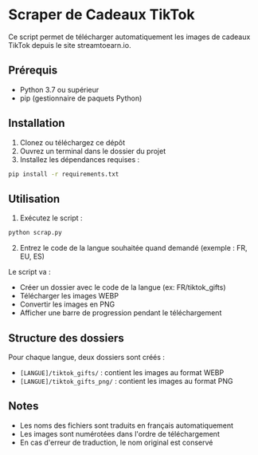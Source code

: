 # Scraper de Cadeaux TikTok

Ce script permet de télécharger automatiquement les images de cadeaux TikTok depuis le site streamtoearn.io.

## Prérequis

- Python 3.7 ou supérieur
- pip (gestionnaire de paquets Python)

## Installation

1. Clonez ou téléchargez ce dépôt
2. Ouvrez un terminal dans le dossier du projet
3. Installez les dépendances requises :
```bash
pip install -r requirements.txt
```

## Utilisation

1. Exécutez le script :
```bash
python scrap.py
```

2. Entrez le code de la langue souhaitée quand demandé (exemple : FR, EU, ES)

Le script va :
- Créer un dossier avec le code de la langue (ex: FR/tiktok_gifts)
- Télécharger les images WEBP
- Convertir les images en PNG
- Afficher une barre de progression pendant le téléchargement

## Structure des dossiers

Pour chaque langue, deux dossiers sont créés :
- `[LANGUE]/tiktok_gifts/` : contient les images au format WEBP
- `[LANGUE]/tiktok_gifts_png/` : contient les images au format PNG

## Notes

- Les noms des fichiers sont traduits en français automatiquement
- Les images sont numérotées dans l'ordre de téléchargement
- En cas d'erreur de traduction, le nom original est conservé 